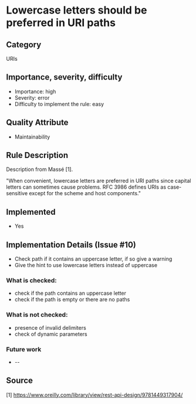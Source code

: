 # Lowercase letters should be preferred in URI paths

## Category

URIs

## Importance, severity, difficulty

* Importance: high
* Severity: error
* Difficulty to implement the rule: easy

## Quality Attribute

* Maintainability

## Rule Description

Description from Massé [1].

"When convenient, lowercase letters are preferred in URI paths since capital letters can sometimes cause problems. RFC 3986 defines URIs as case-sensitive except for the scheme and host components."

## Implemented

* Yes

## Implementation Details (Issue #10)

* Check path if it contains an uppercase letter, if so give a warning
* Give the hint to use lowercase letters instead of uppercase

### What is checked:

* check if the path contains an uppercase letter
* check if the path is empty or there are no paths

### What is not checked:

* presence of invalid delimiters
* check of dynamic parameters

### Future work

* --

## Source

[1] https://www.oreilly.com/library/view/rest-api-design/9781449317904/